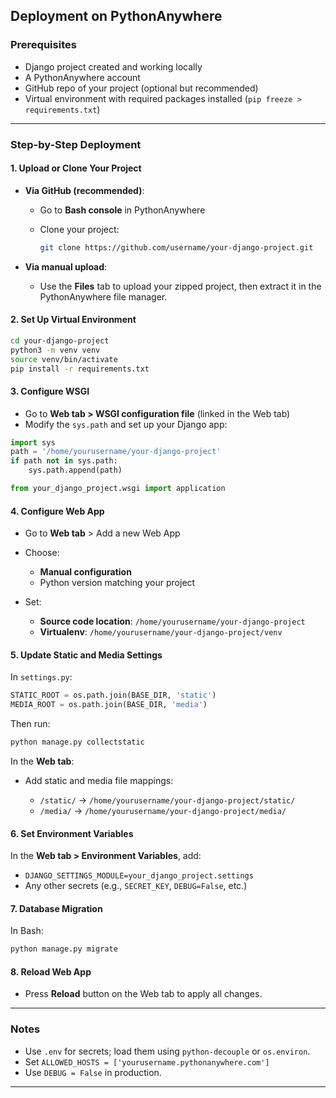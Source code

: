 ## Deployment on PythonAnywhere 

### Prerequisites

* Django project created and working locally
* A PythonAnywhere account
* GitHub repo of your project (optional but recommended)
* Virtual environment with required packages installed (`pip freeze > requirements.txt`)

---

### Step-by-Step Deployment

#### 1. **Upload or Clone Your Project**

* **Via GitHub (recommended)**:

  * Go to **Bash console** in PythonAnywhere
  * Clone your project:

    ```bash
    git clone https://github.com/username/your-django-project.git
    ```
* **Via manual upload**:

  * Use the **Files** tab to upload your zipped project, then extract it in the PythonAnywhere file manager.

#### 2. **Set Up Virtual Environment**

```bash
cd your-django-project
python3 -m venv venv
source venv/bin/activate
pip install -r requirements.txt
```

#### 3. **Configure WSGI**

* Go to **Web tab > WSGI configuration file** (linked in the Web tab)
* Modify the `sys.path` and set up your Django app:

```python
import sys
path = '/home/yourusername/your-django-project'
if path not in sys.path:
    sys.path.append(path)

from your_django_project.wsgi import application
```

#### 4. **Configure Web App**

* Go to **Web tab** > Add a new Web App
* Choose:

  * **Manual configuration**
  * Python version matching your project
* Set:

  * **Source code location**: `/home/yourusername/your-django-project`
  * **Virtualenv**: `/home/yourusername/your-django-project/venv`

#### 5. **Update Static and Media Settings**

In `settings.py`:

```python
STATIC_ROOT = os.path.join(BASE_DIR, 'static')
MEDIA_ROOT = os.path.join(BASE_DIR, 'media')
```

Then run:

```bash
python manage.py collectstatic
```

In the **Web tab**:

* Add static and media file mappings:

  * `/static/` → `/home/yourusername/your-django-project/static/`
  * `/media/` → `/home/yourusername/your-django-project/media/`

#### 6. **Set Environment Variables**

In the **Web tab > Environment Variables**, add:

* `DJANGO_SETTINGS_MODULE=your_django_project.settings`
* Any other secrets (e.g., `SECRET_KEY`, `DEBUG=False`, etc.)

#### 7. **Database Migration**

In Bash:

```bash
python manage.py migrate
```

#### 8. **Reload Web App**

* Press **Reload** button on the Web tab to apply all changes.

---

### Notes

* Use `.env` for secrets; load them using `python-decouple` or `os.environ`.
* Set `ALLOWED_HOSTS = ['yourusername.pythonanywhere.com']`
* Use `DEBUG = False` in production.

---
